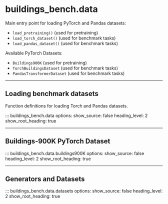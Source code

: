 # buildings_bench.data

Main entry point for loading PyTorch and Pandas datasets:

- `load_pretraining()` (used for pretraining)
- `load_torch_dataset()` (used for benchmark tasks)
- `load_pandas_dataset()` (used for benchmark tasks)

Available PyTorch Datasets:

- `Buildings900K` (used for pretraining)
- `TorchBuildingsDataset` (used for benchmark tasks)
- `PandasTransformerDataset` (used for benchmark tasks)

---

## Loading benchmark datasets

Function definitions for loading Torch and Pandas datasets.

::: buildings_bench.data
    options:
        show_source: false
        heading_level: 2
        show_root_heading: true

---

## Buildings-900K PyTorch Dataset

::: buildings_bench.data.buildings900K
    options:
        show_source: false
        heading_level: 2
        show_root_heading: true

---

## Generators and Datasets

::: buildings_bench.data.datasets
    options:
        show_source: false
        heading_level: 2
        show_root_heading: true
